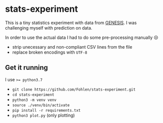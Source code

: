 # stats-experiment

This is a tiny statistics experiment with data from [GENESIS](https://www-genesis.destatis.de/genesis/online).
I was challenging myself with prediction on data.

In order to use the actual data I had to do some pre-processing manually :unamused:

- strip unecessary and non-compliant CSV lines from the file
- replace broken encodings with `UTF-8`

## Get it running

I use `>= python3.7`
- `git clone https://github.com/Fohlen/stats-experiment.git`
- `cd stats-experiment`
- `python3 -m venv venv`
- `source ./venv/bin/activate`
- `pip install -r requirements.txt`
- `python3 plot.py` (only plotting)
